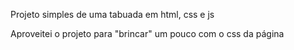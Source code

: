 Projeto simples de uma tabuada em html, css e js

Aproveitei o projeto para "brincar" um pouco com o css da página
